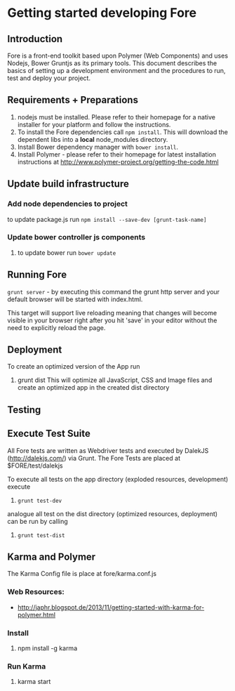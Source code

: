 # Getting started developing Fore

## Introduction

Fore is a front-end toolkit based upon Polymer (Web Components) and uses Nodejs, Bower Gruntjs as its primary tools.
This document describes the basics of setting up a development environment and the procedures to run, test and deploy
your project.

## Requirements + Preparations

1. nodejs must be installed. Please refer to their homepage for a native installer for your platform and follow the instructions.
2. To install the Fore dependencies call `npm install`. This will download the dependent libs into a **local** node_modules directory.
3. Install Bower dependency manager with `bower install`. 
4. Install Polymer - please refer to their homepage for latest installation instructions at http://www.polymer-project.org/getting-the-code.html


## Update build infrastructure


### Add node dependencies to project
 to update package.js run `npm install --save-dev [grunt-task-name]`

### Update bower controller js components
1. to update bower run `bower update`

## Running Fore

`grunt server` - by executing this command the grunt http server and your default browser will be started with index.html.

This target will support live reloading meaning that changes will become visible in your browser right after you hit 'save' in your editor without the need to explicitly reload the page.


## Deployment
To create an optimized version of the App run
1. grunt dist
This will optimize all JavaScript, CSS and Image files and create an optimized app in the created dist directory


## Testing

## Execute Test Suite

All Fore tests are written as Webdriver tests and executed by DalekJS (http://dalekjs.com/) via Grunt.
The Fore Tests are placed at $FORE/test/dalekjs

To execute all tests on the app directory (exploded resources, development) execute
1. `grunt test-dev`

analogue all test on the dist directory (optimized resources, deployment) can be run by calling
1. `grunt test-dist`


##  Karma and Polymer
The Karma Config file is place at fore/karma.conf.js

### Web Resources:
* http://japhr.blogspot.de/2013/11/getting-started-with-karma-for-polymer.html


### Install
1. npm install -g karma

### Run Karma
1. karma start




